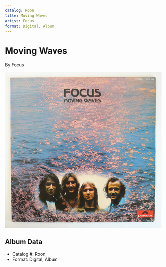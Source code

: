 ```yaml
---
catalog: Roon
title: Moving Waves
artist: Focus
format: Digital, Album
---
```


# Moving Waves

By Focus

![](../../assets/albumcovers/Focus-Moving_Waves.png)

## Album Data

- Catalog #: Roon
- Format: Digital, Album

